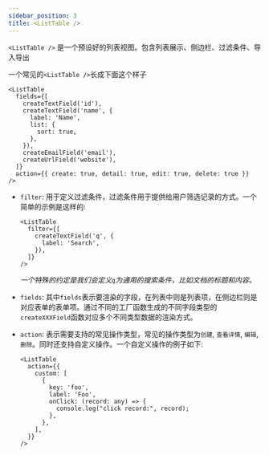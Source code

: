 ```yaml
---
sidebar_position: 3
title: <ListTable />
---
```


`<ListTable />` 是一个预设好的列表视图。包含列表展示、侧边栏、过滤条件、导入导出

一个常见的`<ListTable />`长成下面这个样子

```tsx
<ListTable
  fields={[
    createTextField('id'),
    createTextField('name', {
      label: 'Name',
      list: {
        sort: true,
      },
    }),
    createEmailField('email'),
    createUrlField('website'),
  ]}
  action={{ create: true, detail: true, edit: true, delete: true }}
/>
```

- `filter`: 用于定义过滤条件，过滤条件用于提供给用户筛选记录的方式。一个简单的示例是这样的:
  ```tsx
  <ListTable
    filter={[
      createTextField('q', {
        label: 'Search',
      }),
    ]}
  />
  ```
  *一个特殊的约定是我们会定义`q`为通用的搜索条件，比如文档的标题和内容。*

- `fields`: 其中`fields`表示要渲染的字段，在列表中则是列表项，在侧边栏则是对应表单的表单项。通过不同的工厂函数生成的不同字段类型的`createXXXField`函数对应多个不同类型数据的渲染方式。

- `action`: 表示需要支持的常见操作类型，常见的操作类型为`创建`, `查看详情`, `编辑`, `删除`。同时还支持自定义操作。一个自定义操作的例子如下:
  ```tsx
  <ListTable
    action={{
      custom: [
        {
          key: 'foo',
          label: 'Foo',
          onClick: (record: any) => {
            console.log("click record:", record);
          },
        },
      ],
    }}
  />
  ```
